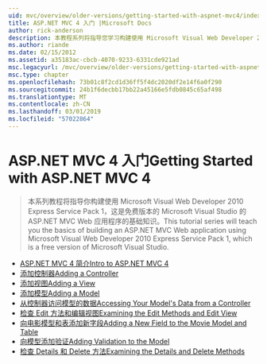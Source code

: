 ```yaml
---
uid: mvc/overview/older-versions/getting-started-with-aspnet-mvc4/index
title: ASP.NET MVC 4 入门 |Microsoft Docs
author: rick-anderson
description: 本教程系列将指导您学习构建使用 Microsoft Visual Web Developer 2010 Express Service Pack 1，w 的 ASP.NET MVC Web 应用程序的基础知识...
ms.author: riande
ms.date: 02/15/2012
ms.assetid: a35183ac-cbcb-4070-9233-6331cde921ad
msc.legacyurl: /mvc/overview/older-versions/getting-started-with-aspnet-mvc4
msc.type: chapter
ms.openlocfilehash: 73b01c8f2cd1d36ff5f4dc2020df2e14f6a0f290
ms.sourcegitcommit: 24b1f6decbb17bb22a45166e5fdb0845c65af498
ms.translationtype: MT
ms.contentlocale: zh-CN
ms.lasthandoff: 03/01/2019
ms.locfileid: "57022864"
---
```

<a name="getting-started-with-aspnet-mvc-4"></a><span data-ttu-id="bddb4-103">ASP.NET MVC 4 入门</span><span class="sxs-lookup"><span data-stu-id="bddb4-103">Getting Started with ASP.NET MVC 4</span></span>
====================
> <span data-ttu-id="bddb4-104">本系列教程将指导你构建使用 Microsoft Visual Web Developer 2010 Express Service Pack 1，这是免费版本的 Microsoft Visual Studio 的 ASP.NET MVC Web 应用程序的基础知识。</span><span class="sxs-lookup"><span data-stu-id="bddb4-104">This tutorial series will teach you the basics of building an ASP.NET MVC Web application using Microsoft Visual Web Developer 2010 Express Service Pack 1, which is a free version of Microsoft Visual Studio.</span></span>


- [<span data-ttu-id="bddb4-105">ASP.NET MVC 4 简介</span><span class="sxs-lookup"><span data-stu-id="bddb4-105">Intro to ASP.NET MVC 4</span></span>](intro-to-aspnet-mvc-4.md)
- [<span data-ttu-id="bddb4-106">添加控制器</span><span class="sxs-lookup"><span data-stu-id="bddb4-106">Adding a Controller</span></span>](adding-a-controller.md)
- [<span data-ttu-id="bddb4-107">添加视图</span><span class="sxs-lookup"><span data-stu-id="bddb4-107">Adding a View</span></span>](adding-a-view.md)
- [<span data-ttu-id="bddb4-108">添加模型</span><span class="sxs-lookup"><span data-stu-id="bddb4-108">Adding a Model</span></span>](adding-a-model.md)
- [<span data-ttu-id="bddb4-109">从控制器访问模型的数据</span><span class="sxs-lookup"><span data-stu-id="bddb4-109">Accessing Your Model's Data from a Controller</span></span>](accessing-your-models-data-from-a-controller.md)
- [<span data-ttu-id="bddb4-110">检查 Edit 方法和编辑视图</span><span class="sxs-lookup"><span data-stu-id="bddb4-110">Examining the Edit Methods and Edit View</span></span>](examining-the-edit-methods-and-edit-view.md)
- [<span data-ttu-id="bddb4-111">向电影模型和表添加新字段</span><span class="sxs-lookup"><span data-stu-id="bddb4-111">Adding a New Field to the Movie Model and Table</span></span>](adding-a-new-field-to-the-movie-model-and-table.md)
- [<span data-ttu-id="bddb4-112">向模型添加验证</span><span class="sxs-lookup"><span data-stu-id="bddb4-112">Adding Validation to the Model</span></span>](adding-validation-to-the-model.md)
- [<span data-ttu-id="bddb4-113">检查 Details 和 Delete 方法</span><span class="sxs-lookup"><span data-stu-id="bddb4-113">Examining the Details and Delete Methods</span></span>](examining-the-details-and-delete-methods.md)
